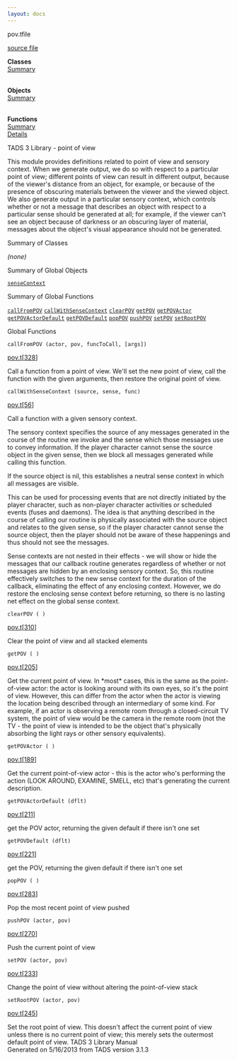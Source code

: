 ```yaml
---
layout: docs
---
```

<span class="title">pov.t</span><span class="type">file</span>

[source file](../source/pov.t.html)

**Classes**  
[Summary](#_ClassSummary_)  
 

**Objects**  
[Summary](#_ObjectSummary_)  
 

**Functions**  
[Summary](#_FunctionSummary_)  
[Details](#_Functions_)



TADS 3 Library - point of view

This module provides definitions related to point of view and sensory
context. When we generate output, we do so with respect to a particular
point of view; different points of view can result in different output,
because of the viewer's distance from an object, for example, or because
of the presence of obscuring materials between the viewer and the viewed
object. We also generate output in a particular sensory context, which
controls whether or not a message that describes an object with respect
to a particular sense should be generated at all; for example, if the
viewer can't see an object because of darkness or an obscuring layer of
material, messages about the object's visual appearance should not be
generated.



<span id="_ClassSummary_"></span>



<span class="hdln">Summary of Classes</span>  



*(none)* <span id="_ObjectSummary_"></span>



<span class="hdln">Summary of Global Objects</span>  



[`senseContext`](../object/senseContext.html)
<span id="FunctionSummary_"></span>



<span class="hdln">Summary of Global Functions</span>  



[`callFromPOV`](#callFromPOV) [`callWithSenseContext`](#callWithSenseContext) [`clearPOV`](#clearPOV) [`getPOV`](#getPOV) [`getPOVActor`](#getPOVActor) [`getPOVActorDefault`](#getPOVActorDefault) [`getPOVDefault`](#getPOVDefault) [`popPOV`](#popPOV) [`pushPOV`](#pushPOV) [`setPOV`](#setPOV) [`setRootPOV`](#setRootPOV)

<span id="_Functions_"></span>



<span class="hdln">Global Functions</span>  



<span id="callFromPOV"></span>

`callFromPOV (actor, pov, funcToCall, [args])`

[pov.t](../file/pov.t.html)\[[328](../source/pov.t.html#328)\]



Call a function from a point of view. We'll set the new point of view,
call the function with the given arguments, then restore the original
point of view.



<span id="callWithSenseContext"></span>

`callWithSenseContext (source, sense, func)`

[pov.t](../file/pov.t.html)\[[56](../source/pov.t.html#56)\]



Call a function with a given sensory context.

The sensory context specifies the source of any messages generated in
the course of the routine we invoke and the sense which those messages
use to convey information. If the player character cannot sense the
source object in the given sense, then we block all messages generated
while calling this function.

If the source object is nil, this establishes a neutral sense context in
which all messages are visible.

This can be used for processing events that are not directly initiated
by the player character, such as non-player character activities or
scheduled events (fuses and daemons). The idea is that anything
described in the course of calling our routine is physically associated
with the source object and relates to the given sense, so if the player
character cannot sense the source object, then the player should not be
aware of these happenings and thus should not see the messages.

Sense contexts are not nested in their effects - we will show or hide
the messages that our callback routine generates regardless of whether
or not messages are hidden by an enclosing sensory context. So, this
routine effectively switches to the new sense context for the duration
of the callback, eliminating the effect of any enclosing context.
However, we do restore the enclosing sense context before returning, so
there is no lasting net effect on the global sense context.



<span id="clearPOV"></span>

`clearPOV ( )`

[pov.t](../file/pov.t.html)\[[310](../source/pov.t.html#310)\]



Clear the point of view and all stacked elements



<span id="getPOV"></span>

`getPOV ( )`

[pov.t](../file/pov.t.html)\[[205](../source/pov.t.html#205)\]



Get the current point of view. In \*most\* cases, this is the same as
the point-of-view actor: the actor is looking around with its own eyes,
so it's the point of view. However, this can differ from the actor when
the actor is viewing the location being described through an
intermediary of some kind. For example, if an actor is observing a
remote room through a closed-circuit TV system, the point of view would
be the camera in the remote room (not the TV - the point of view is
intended to be the object that's physically absorbing the light rays or
other sensory equivalents).



<span id="getPOVActor"></span>

`getPOVActor ( )`

[pov.t](../file/pov.t.html)\[[189](../source/pov.t.html#189)\]



Get the current point-of-view actor - this is the actor who's performing
the action (LOOK AROUND, EXAMINE, SMELL, etc) that's generating the
current description.



<span id="getPOVActorDefault"></span>

`getPOVActorDefault (dflt)`

[pov.t](../file/pov.t.html)\[[211](../source/pov.t.html#211)\]



get the POV actor, returning the given default if there isn't one set



<span id="getPOVDefault"></span>

`getPOVDefault (dflt)`

[pov.t](../file/pov.t.html)\[[221](../source/pov.t.html#221)\]



get the POV, returning the given default if there isn't one set



<span id="popPOV"></span>

`popPOV ( )`

[pov.t](../file/pov.t.html)\[[283](../source/pov.t.html#283)\]



Pop the most recent point of view pushed



<span id="pushPOV"></span>

`pushPOV (actor, pov)`

[pov.t](../file/pov.t.html)\[[270](../source/pov.t.html#270)\]



Push the current point of view



<span id="setPOV"></span>

`setPOV (actor, pov)`

[pov.t](../file/pov.t.html)\[[233](../source/pov.t.html#233)\]



Change the point of view without altering the point-of-view stack



<span id="setRootPOV"></span>

`setRootPOV (actor, pov)`

[pov.t](../file/pov.t.html)\[[245](../source/pov.t.html#245)\]



Set the root point of view. This doesn't affect the current point of
view unless there is no current point of view; this merely sets the
outermost default point of view.
TADS 3 Library Manual  
Generated on 5/16/2013 from TADS version 3.1.3


